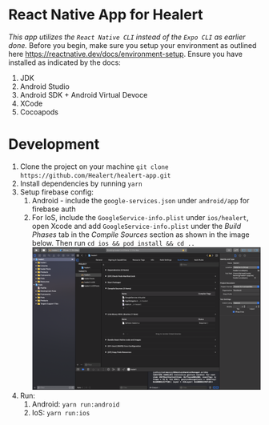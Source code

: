 # React Native App for Healert
 *This app utilizes the `React Native CLI` instead of the `Expo CLI` as earlier done.* Before you begin, make sure you setup your environment as outlined here https://reactnative.dev/docs/environment-setup. Ensure you have installed as indicated by the docs:

 1) JDK
 2) Android Studio
 3) Android SDK + Android Virtual Devoce
 4) XCode
 5) Cocoapods

# Development
 1. Clone the project on your machine `git clone https://github.com/Healert/healert-app.git`
 2. Install dependencies by running `yarn`
 3. Setup firebase config: 
    1. Android - include the `google-services.json` under `android/app` for firebase auth
    2. For IoS, include the `GoogleService-info.plist` under `ios/healert`, open Xcode and add `GoogleService-info.plist` under the *Build Phases* tab in the *Compile Sources* section as shown in the image below. Then run `cd ios && pod install && cd ..`
    ![Adding GoogleService-info.plist to Compile Sources in XCode](screenshot.png)
 4. Run:
    1. Android: `yarn run:android`
    2. IoS: `yarn run:ios`


